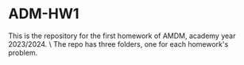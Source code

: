 # ADM-HW1
This is the repository for the first homework of AMDM, academy year 2023/2024. \\
The repo has three folders, one for each homework's problem.
